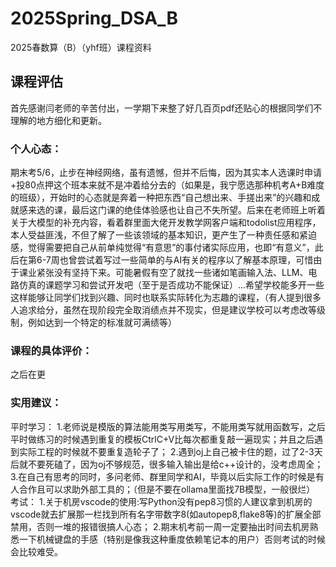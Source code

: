 # 2025Spring_DSA_B
2025春数算（B）（yhf班）课程资料
## 课程评估
首先感谢闫老师的辛苦付出，一学期下来整了好几百页pdf还贴心的根据同学们不理解的地方细化和更新。
### 个人心态：
期末考5/6，止步在神经网络，虽有遗憾，但并不后悔，因为其实本人选课时申请+投80点押这个班本来就不是冲着给分去的（如果是，我宁愿选那种机考A+B难度的班级），开始时的心态就是奔着一种把东西“自己想出来、手搓出来”的兴趣和成就感来选的课，最后这门课的绝佳体验感也让自己不失所望。后来在老师班上听着关于大模型的补充内容，看着群里面大佬开发教学网客户端和todolist应用程序，本人受益匪浅，不但了解了一些该领域的基本知识，更产生了一种责任感和紧迫感，觉得需要把自己从前单纯觉得“有意思”的事付诸实际应用，也即“有意义”，此后在第6-7周也曾尝试着写过一些简单的与AI有关的程序以了解基本原理，可惜由于课业紧张没有坚持下来。可能暑假有空了就找一些诸如笔画输入法、LLM、电路仿真的课题学习和尝试开发吧（至于是否成功不能保证）...希望学校能多开一些这样能够让同学们找到兴趣、同时也联系实际转化为志趣的课程，（有人提到很多人追求给分，虽然在现阶段完全取消绩点并不现实，但是建议学校可以考虑改等级制，例如达到一个特定的标准就可满绩等）
### 课程的具体评价：
之后在更
### 实用建议：
平时学习：
1.老师说是模版的算法能用类写用类写，不能用类写就用函数写，之后平时做练习的时候遇到重复的模板CtrlC+V比每次都重复敲一遍现实；并且之后遇到实际工程的时候就不要重复造轮子了；
2.遇到oj上自己被卡住的题，过了2-3天后就不要死磕了，因为oj不够规范，很多输入输出是给c++设计的，没考虑周全；
3.在自己有思考的同时，多问老师、群里同学和AI，毕竟以后实际工作的时候是有人合作且可以求助外部工具的；（但是不要在ollama里面找7B模型，一般很烂）
考试：
1.关于机房vscode的使用:写Python没有pep8习惯的人建议拿到机房的vscode就去扩展那一栏找到所有名字带数字8(如autopep8,flake8等)的扩展全部禁用，否则一堆的报错很搞人心态；
2.期末机考前一周一定要抽出时间去机房熟悉一下机械键盘的手感（特别是像我这种重度依赖笔记本的用户）否则考试的时候会比较难受。
